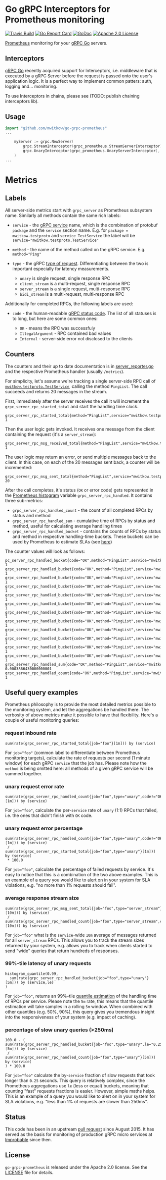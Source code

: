 # Go gRPC Interceptors for Prometheus monitoring 

[![Travis Build](https://travis-ci.org/mwitkow/go-flagz.svg)](https://travis-ci.org/mwitkow/go-grpc-prometheus)
[![Go Report Card](http://goreportcard.com/badge/mwitkow/go-flagz)](http://goreportcard.com/report/mwitkow/go-grpc-prometheus)
[![GoDoc](http://img.shields.io/badge/GoDoc-Reference-blue.svg)](https://godoc.org/github.com/mwitkow/go-grpc-prometheus)
[![Apache 2.0 License](https://img.shields.io/badge/License-Apache%202.0-blue.svg)](LICENSE)

[Prometheus](https://prometheus.io/) monitoring for your [gRPC Go](https://github.com/grpc/grpc-go) servers.

## Interceptors

[gRPC Go](https://github.com/grpc/grpc-go) recently acquired support for Interceptors, i.e. middleware that is executed
by a gRPC Server before the request is passed onto the user's application logic. It is a perfect way to implement
common patters: auth, logging and... monitoring.

To use Interceptors in chains, please see (TODO: publish chaining interceptors lib).

## Usage

```go
import "github.com/mwitkow/go-grpc-prometheus"
...

    myServer := grpc.NewServer(
        grpc.StreamInterceptor(grpc_prometheus.StreamServerInterceptor),
        grpc.UnaryInterceptor(grpc_prometheus.UnaryServerInterceptor),
    )
...
```

# Metrics


## Labels

All server-side metrics start with `grpc_server` as Prometheus subsystem name. Similarly all methods
contain the same rich labels:
  
  * `service` - the [gRPC service](http://www.grpc.io/docs/#defining-a-service) name, which is the combination of protobuf `package` and
    the `service` section name. E.g. for `package = mwitkow.testproto` and 
     `service TestService` the label will be `service="mwitkow.testproto.TestService"`
  * `method` - the name of the method called on the gRPC service. E.g.  
    `method="Ping"`
  * `type` - the gRPC [type of request](http://www.grpc.io/docs/guides/concepts.html#rpc-life-cycle). 
    Differentiating between the two is important especially for latency measurements.

     - `unary` is single request, single response RPC
     - `client_stream` is a multi-request, single response RPC
     - `server_stream` is a single request, multi-response RPC
     - `bidi_stream` is a multi-request, multi-response RPC
    

Additionally for completed RPCs, the following labels are used:

  * `code` - the human-readable [gRPC status code](https://github.com/grpc/grpc-go/blob/master/codes/codes.go).
    The list of all statuses is to long, but here are some common ones:
      
      - `OK` - means the RPC was successfuly
      - `IllegalArgument` - RPC contained bad values
      - `Internal` - server-side error not disclosed to the clients
      
## Counters

The counters and their up to date documentation is in [server_reporter.go](server_reporter.go) and
the respective Prometheus handler (usually `/metrics`). 

For simplicity, let's assume we're tracking a single server-side RPC call of [`mwitkow.testproto.TestService`](examples/testproto/test.proto),
calling the method `PingList`. The call succeeds and returns 20 messages in the stream.

First, immediately after the server receives the call it will increment the
`grpc_server_rpc_started_total` and start the handling time clock. 

```
grpc_server_rpc_started_total{method="PingList",service="mwitkow.testproto.TestService",type="server_stream"} 1
```

Then the user logic gets invoked. It receives one message from the client containing the request 
(it's a `server_stream`):

```
grpc_server_rpc_msg_received_total{method="PingList",service="mwitkow.testproto.TestService",type="server_stream"} 1
```

The user logic may return an error, or send multiple messages back to the client. In this case, on 
each of the 20 messages sent back, a counter will be incremented:

```
grpc_server_rpc_msg_sent_total{method="PingList",service="mwitkow.testproto.TestService",type="server_stream"} 20
```

After the call completes, it's status (`OK` or error code) gets represented in the [Prometheus histogram](https://prometheus.io/docs/concepts/metric_types/#histogram)
variable `grpc_server_rpc_handled`. It contains three sub-metrics:

 * `grpc_server_rpc_handled_count` - the count of all completed RPCs by status and method 
 * `grpc_server_rpc_handled_sum` - cumulative time of RPCs by status and method, useful for 
   calculating average handling times
 * `grpc_server_rpc_handled_bucket` - contains the counts of RPCs by status and method in respective
   handling-time buckets. These buckets can be used by Prometheus to estimate SLAs (see [here](https://prometheus.io/docs/practices/histograms/))

The counter values will look as follows:

```
pc_server_rpc_handled_bucket{code="OK",method="PingList",service="mwitkow.testproto.TestService",type="server_stream",le="0.005"} 1
grpc_server_rpc_handled_bucket{code="OK",method="PingList",service="mwitkow.testproto.TestService",type="server_stream",le="0.01"} 1
grpc_server_rpc_handled_bucket{code="OK",method="PingList",service="mwitkow.testproto.TestService",type="server_stream",le="0.025"} 1
grpc_server_rpc_handled_bucket{code="OK",method="PingList",service="mwitkow.testproto.TestService",type="server_stream",le="0.05"} 1
grpc_server_rpc_handled_bucket{code="OK",method="PingList",service="mwitkow.testproto.TestService",type="server_stream",le="0.1"} 1
grpc_server_rpc_handled_bucket{code="OK",method="PingList",service="mwitkow.testproto.TestService",type="server_stream",le="0.25"} 1
grpc_server_rpc_handled_bucket{code="OK",method="PingList",service="mwitkow.testproto.TestService",type="server_stream",le="0.5"} 1
grpc_server_rpc_handled_bucket{code="OK",method="PingList",service="mwitkow.testproto.TestService",type="server_stream",le="1"} 1
grpc_server_rpc_handled_bucket{code="OK",method="PingList",service="mwitkow.testproto.TestService",type="server_stream",le="2.5"} 1
grpc_server_rpc_handled_bucket{code="OK",method="PingList",service="mwitkow.testproto.TestService",type="server_stream",le="5"} 1
grpc_server_rpc_handled_bucket{code="OK",method="PingList",service="mwitkow.testproto.TestService",type="server_stream",le="10"} 1
grpc_server_rpc_handled_bucket{code="OK",method="PingList",service="mwitkow.testproto.TestService",type="server_stream",le="+Inf"} 1
grpc_server_rpc_handled_sum{code="OK",method="PingList",service="mwitkow.testproto.TestService",type="server_stream"} 0.0003866430000000001
grpc_server_rpc_handled_count{code="OK",method="PingList",service="mwitkow.testproto.TestService",type="server_stream"} 1
```


## Useful query examples

Prometheus philosophy is to provide the most detailed metrics possible to the monitoring system, and
let the aggregations be handled there. The verbosity of above metrics make it possible to have that
flexibility. Here's a couple of useful monitoring queries:


### request inbound rate
```
sum(rate(grpc_server_rpc_started_total{job="foo"}[1m])) by (service)
```
For `job="foo"` (common label to differentiate between Prometheus monitoring targets), calculate the
rate of requests per second (1 minute window) for each gRPC `service` that the job has. Please note
how the `method` is being omitted here: all methods of a given gRPC service will be summed together.

### unary request error rate
```
sum(rate(grpc_server_rpc_handled_count{job="foo",type="unary",code!="OK"}[1m])) by (service)
```
For `job="foo"`, calculate the per-`service` rate of `unary` (1:1) RPCs that failed, i.e. the 
ones that didn't finish with `OK` code.

### unary request error percentage
```
sum(rate(grpc_server_rpc_handled_count{job="foo",type="unary",code!="OK"}[1m])) by (service)
 / 
sum(rate(grpc_server_rpc_started_total{job="foo",type="unary"}[1m])) by (service)
 * 100.0
```
For `job="foo"`, calculate the percentage of failed requests by service. It's easy to notice that
this is a combination of the two above examples. This is an example of a query you would like to
[alert on](https://prometheus.io/docs/alerting/rules/) in your system for SLA violations, e.g.
"no more than 1% requests should fail".

### average response stream size
```
sum(rate(grpc_server_rpc_msg_sent_total{job="foo",type="server_stream"}[10m])) by (service)
 /
sum(rate(grpc_server_rpc_handled_count{job="foo",type="server_stream",code="OK"}[10m])) by (service)
```
For `job="foo"` what is the `service`-wide `10m` average of messages returned for all `server_stream` 
RPCs. This allows you to track the stream sizes returned by your system, e.g. allows you
to track when clients started to send "wide" queries that return hundreds of responses.

### 99%-tile latency of unary requests
```
histogram_quantile(0.99, 
  sum(rate(grpc_server_rpc_handled_bucket{job="foo",type="unary"}[5m])) by (service,le)
)
```
For `job="foo"`, returns an 99%-tile [quantile estimation](https://prometheus.io/docs/practices/histograms/#quantiles)
of the handling time of RPCs per service. Please note the `5m` rate, this means that the quantile
estimation will take samples in a rolling `5m` window. When combined with other quantiles
(e.g. 50%, 90%), this query gives you tremendous insight into the responsiveness of your system 
(e.g. impact of caching).

### percentage of slow unary queries (>250ms)
```
100.0 - (
sum(rate(grpc_server_rpc_handled_bucket{job="foo",type="unary",le="0.25"}[5m])) by (service)
 / 
sum(rate(grpc_server_rpc_handled_count{job="foo",type="unary"}[5m])) by (service)
) * 100.0
```
For `job="foo"` calculate the by-`service` fraction of slow requests that took longer than `0.25` 
seconds. This query is relatively complex, since the Prometheus aggregations use `le` (less or equal)
buckets, meaning that counting "fast" requests fractions is easier. However, simple maths helps.
This is an example of a query you would like to alert on in your system for SLA violations, 
e.g. "less than 1% of requests are slower than 250ms".


## Status

This code has been in an upstream [pull request](https://github.com/grpc/grpc-go/pull/299) since August 2015. It has 
served as the basis for monitoring of production gRPC micro services at [Improbable](https://improbable.io) since then.

## License

`go-grpc-prometheus` is released under the Apache 2.0 license. See the [LICENSE](LICENSE) file for details.
